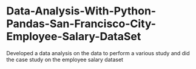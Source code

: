 # Data-Analysis-With-Python-Pandas-San-Francisco-City-Employee-Salary-DataSet
Developed a data analysis on the data to perform a various study and did the case study on the employee salary dataset
